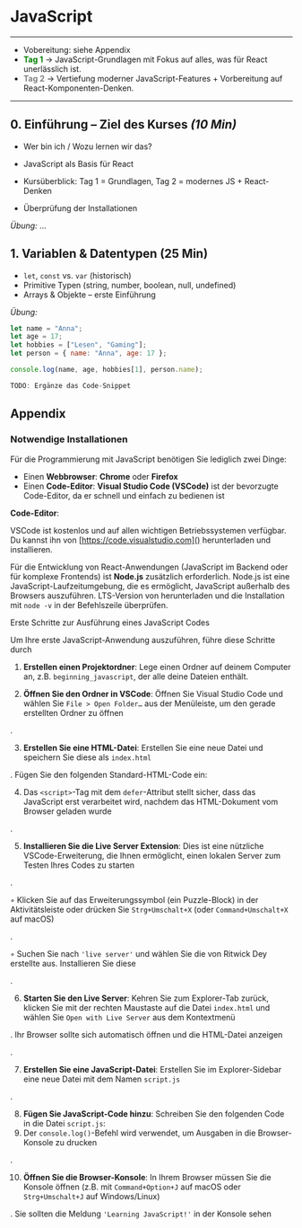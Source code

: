 # JavaScript

------

* Vobereitung: siehe Appendix 
* <span style="color:green">**Tag 1**</span> → JavaScript-Grundlagen mit Fokus auf alles, was für React unerlässlich ist.
* <span style="color:grey">**Tag 2**</span> → Vertiefung moderner JavaScript-Features + Vorbereitung auf React-Komponenten-Denken.

___



## **0. Einführung – Ziel des Kurses** *(10 Min)*

- Wer bin ich / Wozu lernen wir das?

- JavaScript als Basis für React

- Kursüberblick: Tag 1 = Grundlagen, Tag 2 = modernes JS + React-Denken

- Überprüfung der Installationen

  

*Übung:* ...

## 1. Variablen & Datentypen (25 Min)

* `let`, `const` vs. `var` (historisch)
* Primitive Typen (string, number, boolean, null, undefined)
* Arrays & Objekte – erste Einführung

*Übung:*

```javascript
let name = "Anna";
let age = 17;
let hobbies = ["Lesen", "Gaming"];
let person = { name: "Anna", age: 17 };

console.log(name, age, hobbies[1], person.name);

TODO: Ergänze das Code-Snippet 
```



## Appendix

### Notwendige Installationen

Für die Programmierung mit JavaScript benötigen Sie lediglich zwei Dinge:

* Einen **Webbrowser**: **Chrome** oder **Firefox**
* Einen **Code-Editor**: **Visual Studio Code (VSCode)** ist der bevorzugte Code-Editor, da er schnell und einfach zu bedienen ist

**Code-Editor**: 

VSCode ist kostenlos und auf allen wichtigen Betriebssystemen verfügbar. Du kannst ihn von [https://code.visualstudio.com]() herunterladen und installieren.

Für die Entwicklung von React-Anwendungen (JavaScript im Backend oder für komplexe Frontends) ist **Node.js** zusätzlich erforderlich.
Node.js ist eine JavaScript-Laufzeitumgebung, die es ermöglicht, JavaScript außerhalb des Browsers auszuführen. LTS-Version von  [](`https://nodejs.org`) herunterladen und die Installation mit `node -v` in der Befehlszeile überprüfen.



Erste Schritte zur Ausführung eines JavaScript Codes

Um Ihre erste JavaScript-Anwendung auszuführen, führe diese Schritte durch

1. **Erstellen einen Projektordner**: Lege einen Ordner auf deinem Computer an, z.B. `beginning_javascript`, der alle deine Dateien enthält.

2. **Öffnen Sie den Ordner in VSCode**: Öffnen Sie Visual Studio Code und wählen Sie `File > Open Folder…` aus der Menüleiste, um den gerade erstellten Ordner zu öffnen

.

3. **Erstellen Sie eine HTML-Datei**: Erstellen Sie eine neue Datei und speichern Sie diese als `index.html`

. Fügen Sie den folgenden Standard-HTML-Code ein:

4. Das `<script>`-Tag mit dem `defer`-Attribut stellt sicher, dass das JavaScript erst verarbeitet wird, nachdem das HTML-Dokument vom Browser geladen wurde

.

5. **Installieren Sie die Live Server Extension**: Dies ist eine nützliche VSCode-Erweiterung, die Ihnen ermöglicht, einen lokalen Server zum Testen Ihres Codes zu starten

.

  ◦ Klicken Sie auf das Erweiterungssymbol (ein Puzzle-Block) in der Aktivitätsleiste oder drücken Sie `Strg+Umschalt+X` (oder `Command+Umschalt+X` auf macOS)

.

  ◦ Suchen Sie nach `'live server'` und wählen Sie die von Ritwick Dey erstellte aus. Installieren Sie diese

.

6. **Starten Sie den Live Server**: Kehren Sie zum Explorer-Tab zurück, klicken Sie mit der rechten Maustaste auf die Datei `index.html` und wählen Sie `Open with Live Server` aus dem Kontextmenü

. Ihr Browser sollte sich automatisch öffnen und die HTML-Datei anzeigen

.

7. **Erstellen Sie eine JavaScript-Datei**: Erstellen Sie im Explorer-Sidebar eine neue Datei mit dem Namen `script.js`

.

8. **Fügen Sie JavaScript-Code hinzu**: Schreiben Sie den folgenden Code in die Datei `script.js`:
9. Der `console.log()`-Befehl wird verwendet, um Ausgaben in die Browser-Konsole zu drucken

.

10. **Öffnen Sie die Browser-Konsole**: In Ihrem Browser müssen Sie die Konsole öffnen (z.B. mit `Command+Option+J` auf macOS oder `Strg+Umschalt+J` auf Windows/Linux)

. Sie sollten die Meldung `'Learning JavaScript!'` in der Konsole sehen
